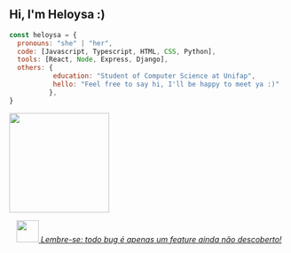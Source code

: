   <h2>Hi, I'm Heloysa :)</h2>


```javascript
const heloysa = {
  pronouns: "she" | "her",
  code: [Javascript, Typescript, HTML, CSS, Python],
  tools: [React, Node, Express, Django],
  others: {
           education: "Student of Computer Science at Unifap",
           hello: "Feel free to say hi, I'll be happy to meet ya :)"
          },
}

```


 <div>
   <a href="https://github.com/helxysa">
   <img height="180em" src="https://github-readme-stats.vercel.app/api/top-langs/?username=helxysa&layout=compact&langs_count=6&theme=tokyonight"/>
</div
<p align="center">
</p>
  
  <p align="center">
  <img src="https://media.giphy.com/media/WUlplcMpOCEmTGBtBW/giphy.gif" width="40">
  <em>Lembre-se: todo bug é apenas um feature ainda não descoberto!</em>
</p>

